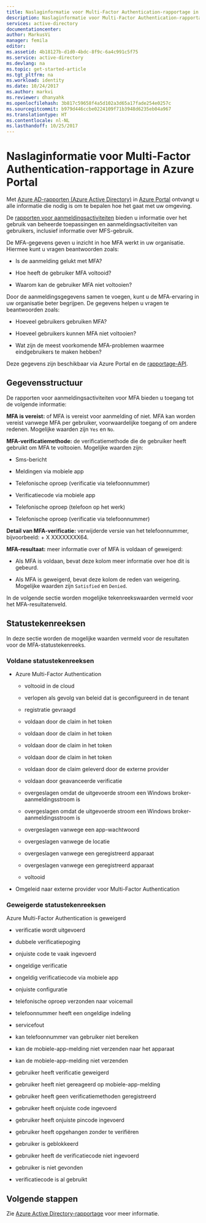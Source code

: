 ```yaml
---
title: Naslaginformatie voor Multi-Factor Authentication-rapportage in Azure Portal | Microsoft Docs
description: Naslaginformatie voor Multi-Factor Authentication-rapportage in Azure Portal
services: active-directory
documentationcenter: 
author: MarkusVi
manager: femila
editor: 
ms.assetid: 4b18127b-d1d0-4bdc-8f9c-6a4c991c5f75
ms.service: active-directory
ms.devlang: na
ms.topic: get-started-article
ms.tgt_pltfrm: na
ms.workload: identity
ms.date: 10/24/2017
ms.author: markvi
ms.reviewer: dhanyahk
ms.openlocfilehash: 3b817c59658f4a5d102a3d65a17fade254e0257c
ms.sourcegitcommit: b979d446ccbe0224109f71b3948d6235eb04a967
ms.translationtype: HT
ms.contentlocale: nl-NL
ms.lasthandoff: 10/25/2017
---
```

# <a name="reference-for-multi-factor-authentication-reporting-in-the-azure-portal"></a>Naslaginformatie voor Multi-Factor Authentication-rapportage in Azure Portal

Met [Azure AD-rapporten (Azure Active Directory)](active-directory-reporting-azure-portal.md) in [Azure Portal](https://portal.azure.com) ontvangt u alle informatie die nodig is om te bepalen hoe het gaat met uw omgeving.

De [rapporten voor aanmeldingsactiviteiten](active-directory-reporting-activity-sign-ins.md) bieden u informatie over het gebruik van beheerde toepassingen en aanmeldingsactiviteiten van gebruikers, inclusief informatie over MFS-gebruik. 

De MFA-gegevens geven u inzicht in hoe MFA werkt in uw organisatie. Hiermee kunt u vragen beantwoorden zoals: 

- Is de aanmelding gelukt met MFA? 

- Hoe heeft de gebruiker MFA voltooid? 

- Waarom kan de gebruiker MFA niet voltooien?  

Door de aanmeldingsgegevens samen te voegen, kunt u de MFA-ervaring in uw organisatie beter begrijpen. De gegevens helpen u vragen te beantwoorden zoals: 

- Hoeveel gebruikers gebruiken MFA?  

- Hoeveel gebruikers kunnen MFA niet voltooien? 

- Wat zijn de meest voorkomende MFA-problemen waarmee eindgebruikers te maken hebben? 


Deze gegevens zijn beschikbaar via Azure Portal en de [rapportage-API](active-directory-reporting-api-getting-started-azure-portal.md). 


## <a name="data-structure"></a>Gegevensstructuur


De rapporten voor aanmeldingsactiviteiten voor MFA bieden u toegang tot de volgende informatie:

**MFA is vereist:** of MFA is vereist voor aanmelding of niet. MFA kan worden vereist vanwege MFA per gebruiker, voorwaardelijke toegang of om andere redenen. Mogelijke waarden zijn `Yes` en `No`.

**MFA-verificatiemethode:** de verificatiemethode die de gebruiker heeft gebruikt om MFA te voltooien. Mogelijke waarden zijn: 

- Sms-bericht 

- Meldingen via mobiele app 

- Telefonische oproep (verificatie via telefoonnummer) 

- Verificatiecode via mobiele app 

- Telefonische oproep (telefoon op het werk) 

- Telefonische oproep (verificatie via telefoonnummer) 

**Detail van MFA-verificatie:** verwijderde versie van het telefoonnummer, bijvoorbeeld: + X XXXXXXXX64. 

**MFA-resultaat:** meer informatie over of MFA is voldaan of geweigerd:

- Als MFA is voldaan, bevat deze kolom meer informatie over hoe dit is gebeurd. 

- Als MFA is geweigerd, bevat deze kolom de reden van weigering. Mogelijke waarden zijn `Satisfied` en `Denied`. 

In de volgende sectie worden mogelijke tekenreekswaarden vermeld voor het MFA-resultatenveld.

## <a name="status-strings"></a>Statustekenreeksen

In deze sectie worden de mogelijke waarden vermeld voor de resultaten voor de MFA-statustekenreeks.

### <a name="satisfied-status-strings"></a>Voldane statustekenreeksen


- Azure Multi-Factor Authentication

    - voltooid in de cloud 

    - verlopen als gevolg van beleid dat is geconfigureerd in de tenant 

    - registratie gevraagd 

    - voldaan door de claim in het token 

    - voldaan door de claim in het token 

    - voldaan door de claim in het token 

    - voldaan door de claim in het token 

    - voldaan door de claim geleverd door de externe provider 

    - voldaan door geavanceerde verificatie 

    - overgeslagen omdat de uitgevoerde stroom een Windows broker-aanmeldingsstroom is 

    - overgeslagen omdat de uitgevoerde stroom een Windows broker-aanmeldingsstroom is 

    - overgeslagen vanwege een app-wachtwoord 

    - overgeslagen vanwege de locatie 

    - overgeslagen vanwege een geregistreerd apparaat 
    
    - overgeslagen vanwege een geregistreerd apparaat 

    - voltooid 

- Omgeleid naar externe provider voor Multi-Factor Authentication 

 
### <a name="denied-status-strings"></a>Geweigerde statustekenreeksen

Azure Multi-Factor Authentication is geweigerd 

- verificatie wordt uitgevoerd 

- dubbele verificatiepoging 

- onjuiste code te vaak ingevoerd 

- ongeldige verificatie 

- ongeldig verificatiecode via mobiele app 

- onjuiste configuratie 

- telefonische oproep verzonden naar voicemail 

- telefoonnummer heeft een ongeldige indeling 

- servicefout 

- kan telefoonnummer van gebruiker niet bereiken 

- kan de mobiele-app-melding niet verzenden naar het apparaat 

- kan de mobiele-app-melding niet verzenden 

- gebruiker heeft verificatie geweigerd 

- gebruiker heeft niet gereageerd op mobiele-app-melding 

- gebruiker heeft geen verificatiemethoden geregistreerd 

- gebruiker heeft onjuiste code ingevoerd 

- gebruiker heeft onjuiste pincode ingevoerd 

- gebruiker heeft opgehangen zonder te verifiëren 

- gebruiker is geblokkeerd 

- gebruiker heeft de verificatiecode niet ingevoerd 

- gebruiker is niet gevonden 
 
- verificatiecode is al gebruikt 



## <a name="next-steps"></a>Volgende stappen

Zie [Azure Active Directory-rapportage](active-directory-reporting-azure-portal.md) voor meer informatie.




























